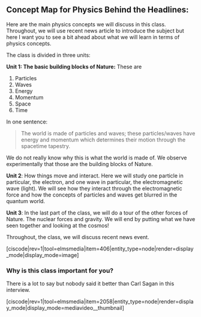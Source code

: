 ## Concept Map for Physics Behind the Headlines:

Here are the main physics concepts we will discuss in this class. Throughout, we will use recent news article to introduce the subject but here I want you to see a bit ahead about what we will learn in terms of physics concepts.

The class is divided in three units:

 **Unit 1: The basic building blocks of Nature:** These are 

1. Particles
2. Waves
3. Energy
4. Momentum
5. Space
6. Time

In one sentence:

> The world is made of particles and waves; these particles/waves have energy and momentum which determines their motion through the spacetime tapestry.

We do not really know why this is what the world is made of. We observe experimentally that those are the building blocks of Nature.

 **Unit 2**: How things move and interact. Here we will study one particle in particular, the electron, and one wave in particular, the electromagnetic wave (light). We will see how they interact through the electromagnetic force and how the concepts of particles and waves get blurred in the quantum world.

 **Unit 3**: In the last part of the class, we will do a tour of the other forces of Nature. The nuclear forces and gravity. We will end by putting what we have seen together and looking at the cosmos!

Throughout, the class, we will discuss recent news event.

[ciscode|rev=1|tool=elmsmedia|item=406|entity_type=node|render=display_mode|display_mode=image]

### Why is this class important for you?

There is a lot to say but nobody said it better than Carl Sagan in this interview.

[ciscode|rev=1|tool=elmsmedia|item=2058|entity_type=node|render=display_mode|display_mode=mediavideo__thumbnail]